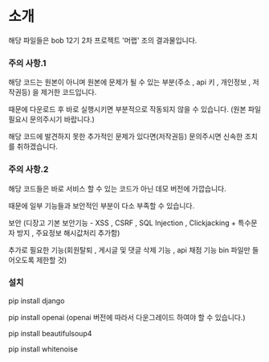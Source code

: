 # 소개 #

해당 파일들은 bob 12기 2차 프로젝트 '머랩' 조의 결과물입니다.




### 주의 사항.1 ###
해당 코드는 원본이 아니며 원본에 문제가 될 수 있는 부분(주소 ,  api 키 , 개인정보 , 저작권등) 을 제거한 코드입니다.

때문에 다운로드 후 바로 실행시키면 부분적으로 작동되지 않을 수 있습니다. (원본 파일 필요시 문의주시기 바랍니다.)

해당 코드에 발견하지 못한 추가적인 문제가 있다면(저작권등) 문의주시면 신속한 조치를 취하겠습니다. 





### 주의 사항.2 ###
해당 코드들은 바로 서비스 할 수 있는 코드가 아닌 데모 버전에 가깝습니다.

때문에 일부 기능들과 보안적인 부분이 다소 부족할 수 있습니다.

보안 (디장고 기본 보안기능 - XSS , CSRF , SQL Injection , Clickjacking  + 특수문자 방지 , 주요정보 해시값처리 추가함)

추가로 필요한 기능(회원탈퇴 , 게시글 및 댓글 삭제 기능 , api 채점 기능 bin 파일만 들어오도록 제한할 것)





### 설치 ###
pip install django

pip install openai (openai 버전에 따라서 다운그레이드 하여야 할 수 있습니다.)

pip install beautifulsoup4

pip install whitenoise



